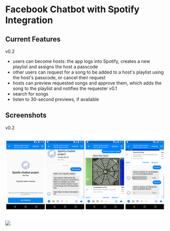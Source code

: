 # Facebook Chatbot with Spotify Integration
## Current Features
v0.2
- users can become hosts: the app logs into Spotify, creates a new playlist and assigns the host a passcode
- other users can request for a song to be added to a host's playlist using the host's passcode, or cancel their request
- hosts can preview requested songs and approve them, which adds the song to the playlist and notifies the requester
v0.1
- search for songs
- listen to 30-second previews, if available

## Screenshots
v0.2
![](screenshots/screenshots0-2-1.png)
![](screenshots/screenshots0-2-2.png)